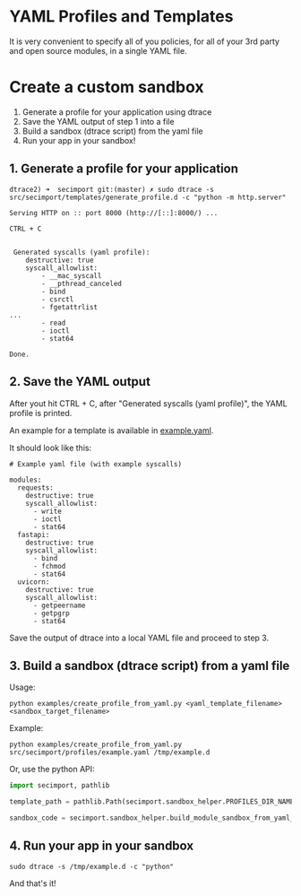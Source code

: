 # YAML Profiles and Templates
It is very convenient to specify all of you policies, for all of your 3rd party and open source modules, in a single YAML file. 

# Create a custom sandbox
1. Generate a profile for your application using dtrace
2. Save the YAML output of step 1 into a file
3. Build a sandbox (dtrace script) from the yaml file
1. Run your app in your sandbox!

## 1. Generate a profile for your application
```shell
dtrace2) ➜  secimport git:(master) ✗ sudo dtrace -s src/secimport/templates/generate_profile.d -c "python -m http.server"

Serving HTTP on :: port 8000 (http://[::]:8000/) ...

CTRL + C


 Generated syscalls (yaml profile):
    destructive: true
    syscall_allowlist:
        - __mac_syscall
        - __pthread_canceled
        - bind
        - csrctl
        - fgetattrlist
...
        - read
        - ioctl
        - stat64

Done.
```

##  2. Save the YAML output
 After yout hit CTRL + C, after "Generated syscalls (yaml profile)", the YAML profile is printed.

An example for a template is available in <a href="../src/secimport/profiles/example.yaml">example.yaml</a>.

 It should look like this: 
```shell
# Example yaml file (with example syscalls)

modules:
  requests:
    destructive: true
    syscall_allowlist:
      - write
      - ioctl
      - stat64
  fastapi:
    destructive: true
    syscall_allowlist:
      - bind
      - fchmod
      - stat64
  uvicorn:
    destructive: true
    syscall_allowlist:
      - getpeername
      - getpgrp
      - stat64
```

 Save the output of dtrace into a local YAML file and proceed to step 3.

## 3. Build a sandbox (dtrace script) from a yaml file
Usage:<br>
```shell
python examples/create_profile_from_yaml.py <yaml_template_filename> <sandbox_target_filename>
```
Example:
```shell
python examples/create_profile_from_yaml.py src/secimport/profiles/example.yaml /tmp/example.d
```

Or, use the python API:
```python
import secimport, pathlib

template_path = pathlib.Path(secimport.sandbox_helper.PROFILES_DIR_NAME / 'example.yaml')

sandbox_code = secimport.sandbox_helper.build_module_sandbox_from_yaml_template(template_path)
```


## 4. Run your app in your sandbox 
```shell
sudo dtrace -s /tmp/example.d -c "python"
```

And that's it!
